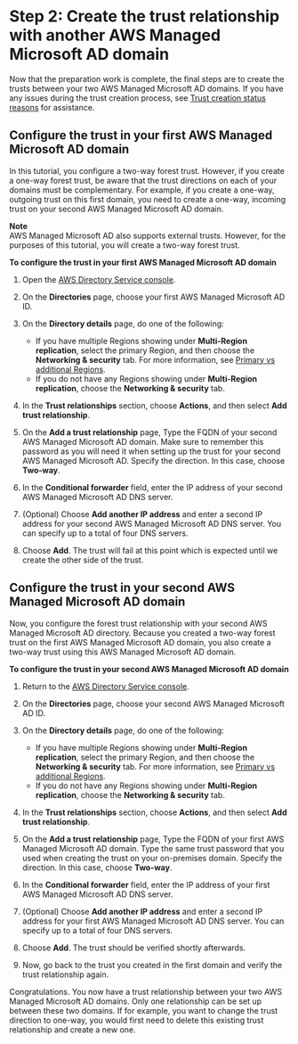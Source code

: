 # Step 2: Create the trust relationship with another AWS Managed Microsoft AD domain<a name="ms_ad_tutorial_setup_trust_create_between_2_managed_ad_domains"></a>

Now that the preparation work is complete, the final steps are to create the trusts between your two AWS Managed Microsoft AD domains\. If you have any issues during the trust creation process, see [Trust creation status reasons](ms_ad_troubleshooting_trusts.md) for assistance\.

## Configure the trust in your first AWS Managed Microsoft AD domain<a name="tutorial_setup_trust_onprem_trust_between_2_domains"></a>

In this tutorial, you configure a two\-way forest trust\. However, if you create a one\-way forest trust, be aware that the trust directions on each of your domains must be complementary\. For example, if you create a one\-way, outgoing trust on this first domain, you need to create a one\-way, incoming trust on your second AWS Managed Microsoft AD domain\.

**Note**  
AWS Managed Microsoft AD also supports external trusts\. However, for the purposes of this tutorial, you will create a two\-way forest trust\.

**To configure the trust in your first AWS Managed Microsoft AD domain**

1. Open the [AWS Directory Service console](https://console.aws.amazon.com/directoryservicev2/)\. 

1. On the **Directories** page, choose your first AWS Managed Microsoft AD ID\.

1. On the **Directory details** page, do one of the following:
   + If you have multiple Regions showing under **Multi\-Region replication**, select the primary Region, and then choose the **Networking & security** tab\. For more information, see [Primary vs additional Regions](multi-region-global-primary-additional.md)\.
   + If you do not have any Regions showing under **Multi\-Region replication**, choose the **Networking & security** tab\.

1. In the **Trust relationships** section, choose **Actions**, and then select **Add trust relationship**\.

1. On the **Add a trust relationship** page, Type the FQDN of your second AWS Managed Microsoft AD domain\. Make sure to remember this password as you will need it when setting up the trust for your second AWS Managed Microsoft AD\. Specify the direction\. In this case, choose **Two\-way**\. 

1. In the **Conditional forwarder** field, enter the IP address of your second AWS Managed Microsoft AD DNS server\.

1. \(Optional\) Choose **Add another IP address** and enter a second IP address for your second AWS Managed Microsoft AD DNS server\. You can specify up to a total of four DNS servers\.

1. Choose **Add**\. The trust will fail at this point which is expected until we create the other side of the trust\.

## Configure the trust in your second AWS Managed Microsoft AD domain<a name="tutorial_setup_trust_mad_trust_between_2_domains"></a>

Now, you configure the forest trust relationship with your second AWS Managed Microsoft AD directory\. Because you created a two\-way forest trust on the first AWS Managed Microsoft AD domain, you also create a two\-way trust using this AWS Managed Microsoft AD domain\.

**To configure the trust in your second AWS Managed Microsoft AD domain**

1. Return to the [AWS Directory Service console](https://console.aws.amazon.com/directoryservicev2/)\. 

1. On the **Directories** page, choose your second AWS Managed Microsoft AD ID\.

1. On the **Directory details** page, do one of the following:
   + If you have multiple Regions showing under **Multi\-Region replication**, select the primary Region, and then choose the **Networking & security** tab\. For more information, see [Primary vs additional Regions](multi-region-global-primary-additional.md)\.
   + If you do not have any Regions showing under **Multi\-Region replication**, choose the **Networking & security** tab\.

1. In the **Trust relationships** section, choose **Actions**, and then select **Add trust relationship**\.

1. On the **Add a trust relationship** page, Type the FQDN of your first AWS Managed Microsoft AD domain\. Type the same trust password that you used when creating the trust on your on\-premises domain\. Specify the direction\. In this case, choose **Two\-way**\. 

1. In the **Conditional forwarder** field, enter the IP address of your first AWS Managed Microsoft AD DNS server\.

1. \(Optional\) Choose **Add another IP address** and enter a second IP address for your first AWS Managed Microsoft AD DNS server\. You can specify up to a total of four DNS servers\.

1. Choose **Add**\. The trust should be verified shortly afterwards\. 

1. Now, go back to the trust you created in the first domain and verify the trust relationship again\. 

Congratulations\. You now have a trust relationship between your two AWS Managed Microsoft AD domains\. Only one relationship can be set up between these two domains\. If for example, you want to change the trust direction to one\-way, you would first need to delete this existing trust relationship and create a new one\.
